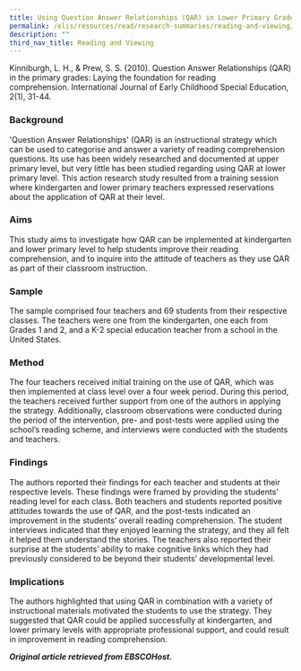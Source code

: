```yaml
---
title: Using Question Answer Relationships (QAR) in Lower Primary Grades
permalink: /elis/resources/read/research-summaries/reading-and-viewing/using-qar-in-lower-primary-grades/
description: ""
third_nav_title: Reading and Viewing
---
```

Kinniburgh, L. H., & Prew, S. S. (2010). Question Answer Relationships (QAR) in the primary grades: Laying the foundation for reading comprehension. International Journal of Early Childhood Special Education, 2(1), 31-44.

### Background

'Question Answer Relationships' (QAR) is an instructional strategy which can be used to categorise and answer a variety of reading comprehension questions. Its use has been widely researched and documented at upper primary level, but very little has been studied regarding using QAR at lower primary level. This action research study resulted from a training session where kindergarten and lower primary teachers expressed reservations about the application of QAR at their level.

### Aims

This study aims to investigate how QAR can be implemented at kindergarten and lower primary level to help students improve their reading comprehension, and to inquire into the attitude of teachers as they use QAR as part of their classroom instruction.

### Sample

The sample comprised four teachers and 69 students from their respective classes. The teachers were one from the kindergarten, one each from Grades 1 and 2, and a K-2 special education teacher from a school in the United States.

### Method

The four teachers received initial training on the use of QAR, which was then implemented at class level over a four week period. During this period, the teachers received further support from one of the authors in applying the strategy. Additionally, classroom observations were conducted during the period of the intervention, pre- and post-tests were applied using the school’s reading scheme, and interviews were conducted with the students and teachers.

### Findings

The authors reported their findings for each teacher and students at their respective levels. These findings were framed by providing the students’ reading level for each class. Both teachers and students reported positive attitudes towards the use of QAR, and the post-tests indicated an improvement in the students’ overall reading comprehension. The student interviews indicated that they enjoyed learning the strategy, and they all felt it helped them understand the stories. The teachers also reported their surprise at the students’ ability to make cognitive links which they had previously considered to be beyond their students’ developmental level.

### Implications

The authors highlighted that using QAR in combination with a variety of instructional materials motivated the students to use the strategy. They suggested that QAR could be applied successfully at kindergarten, and lower primary levels with appropriate professional support, and could result in improvement in reading comprehension.

_**Original article retrieved from EBSCOHost.**_